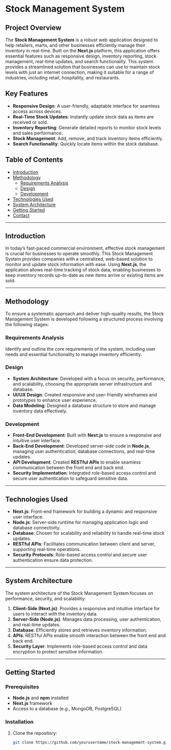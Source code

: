# Stock Management System

## Project Overview

The **Stock Management System** is a robust web application designed to help retailers, marts, and other businesses efficiently manage their inventory in real-time. Built on the **Next.js** platform, this application offers essential features such as responsive design, inventory reporting, stock management, real-time updates, and search functionality. This system provides a streamlined solution that businesses can use to maintain stock levels with just an internet connection, making it suitable for a range of industries, including retail, hospitality, and restaurants.

## Key Features

- **Responsive Design**: A user-friendly, adaptable interface for seamless access across devices.
- **Real-Time Stock Updates**: Instantly update stock data as items are received or sold.
- **Inventory Reporting**: Generate detailed reports to monitor stock levels and sales performance.
- **Stock Management**: Add, remove, and track inventory items efficiently.
- **Search Functionality**: Quickly locate items within the stock database.

## Table of Contents

- [Introduction](#introduction)
- [Methodology](#methodology)
  - [Requirements Analysis](#requirements-analysis)
  - [Design](#design)
  - [Development](#development)
- [Technologies Used](#technologies-used)
- [System Architecture](#system-architecture)
- [Getting Started](#getting-started)
- [Contact](#contact)

---

## Introduction

In today’s fast-paced commercial environment, effective stock management is crucial for businesses to operate smoothly. This Stock Management System provides companies with a centralized, web-based solution to monitor and update stock information with ease. Using **Next.js**, the application allows real-time tracking of stock data, enabling businesses to keep inventory records up-to-date as new items arrive or existing items are sold.

---

## Methodology

To ensure a systematic approach and deliver high-quality results, the Stock Management System is developed following a structured process involving the following stages:

### Requirements Analysis
Identify and outline the core requirements of the system, including user needs and essential functionality to manage inventory efficiently.

### Design

- **System Architecture**: Developed with a focus on security, performance, and scalability, choosing the appropriate server infrastructure and database.
- **UI/UX Design**: Created responsive and user-friendly wireframes and prototypes to enhance user experience.
- **Data Modeling**: Designed a database structure to store and manage inventory data effectively.

### Development

- **Front-End Development**: Built with **Next.js** to ensure a responsive and intuitive user interface.
- **Back-End Development**: Developed server-side code in **Node.js**, managing user authentication, database connections, and real-time updates.
- **API Development**: Created **RESTful APIs** to enable seamless communication between the front end and back end.
- **Security Implementation**: Integrated role-based access control and secure user authentication to safeguard sensitive data.

---

## Technologies Used

- **Next.js**: Front-end framework for building a dynamic and responsive user interface.
- **Node.js**: Server-side runtime for managing application logic and database connectivity.
- **Database**: Chosen for scalability and reliability to handle real-time stock updates.
- **RESTful APIs**: Facilitates communication between client and server, supporting real-time operations.
- **Security Protocols**: Role-based access control and secure user authentication ensure data protection.

---

## System Architecture

The system architecture of the Stock Management System focuses on performance, security, and scalability:

1. **Client-Side (Next.js)**: Provides a responsive and intuitive interface for users to interact with the inventory data.
2. **Server-Side (Node.js)**: Manages data processing, user authentication, and real-time updates.
3. **Database**: Efficiently stores and retrieves inventory information.
4. **APIs**: RESTful APIs enable smooth interaction between the front end and back end.
5. **Security Layer**: Implements role-based access control and data encryption to protect sensitive information.

---

## Getting Started

### Prerequisites

- **Node.js** and **npm** installed
- **Next.js** framework
- Access to a database (e.g., MongoDB, PostgreSQL)

### Installation

1. Clone the repository:
   ```bash
   git clone https://github.com/yourusername/stock-management-system.git
